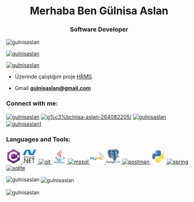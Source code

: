 <h1 align="center">Merhaba Ben Gülnisa Aslan</h1>
<h3 align="center">Software Developer</h3>

<p align="left"> <img src="https://komarev.com/ghpvc/?username=gulnisaslan&label=Profile%20views&color=0e75b6&style=flat" alt="gulnisaslan" /> </p>

<p align="left"> <a href="https://github.com/ryo-ma/github-profile-trophy"><img src="https://github-profile-trophy.vercel.app/?username=gulnisaslan" alt="gulnisaslan" /></a> </p>

<p align="left"> <a href="https://twitter.com/gulnisaslan" target="blank"><img src="https://img.shields.io/twitter/follow/gulnisaslan?logo=twitter&style=for-the-badge" alt="gulnisaslan" /></a> </p>

- Üzerinde çalıştığım proje [HRMS](https://github.com/gulnisaslan/hrmsBackEnd)

- Gmail **gulnisaslan@gmail.com**

<h3 align="left">Connect with me:</h3>
<p align="left">
<a href="https://twitter.com/gulnisaslan" target="blank"><img align="center" src="https://raw.githubusercontent.com/rahuldkjain/github-profile-readme-generator/master/src/images/icons/Social/twitter.svg" alt="gulnisaslan" height="30" width="40" /></a>
<a href="https://linkedin.com/in/g%c3%bclnisa-aslan-264082205/" target="blank"><img align="center" src="https://raw.githubusercontent.com/rahuldkjain/github-profile-readme-generator/master/src/images/icons/Social/linked-in-alt.svg" alt="g%c3%bclnisa-aslan-264082205/" height="30" width="40" /></a>
<a href="https://instagram.com/gulnisaslan" target="blank"><img align="center" src="https://raw.githubusercontent.com/rahuldkjain/github-profile-readme-generator/master/src/images/icons/Social/instagram.svg" alt="gulnisaslan" height="30" width="40" /></a>
<a href="https://www.hackerrank.com/gulnisaslan1" target="blank"><img align="center" src="https://raw.githubusercontent.com/rahuldkjain/github-profile-readme-generator/master/src/images/icons/Social/hackerrank.svg" alt="gulnisaslan1" height="30" width="40" /></a>
</p>

<h3 align="left">Languages and Tools:</h3>
<p align="left"> <a href="https://www.w3schools.com/cs/" target="_blank" rel="noreferrer"> <img src="https://raw.githubusercontent.com/devicons/devicon/master/icons/csharp/csharp-original.svg" alt="csharp" width="40" height="40"/> </a> <a href="https://dotnet.microsoft.com/" target="_blank" rel="noreferrer"> <img src="https://raw.githubusercontent.com/devicons/devicon/master/icons/dot-net/dot-net-original-wordmark.svg" alt="dotnet" width="40" height="40"/> </a> <a href="https://git-scm.com/" target="_blank" rel="noreferrer"> <img src="https://www.vectorlogo.zone/logos/git-scm/git-scm-icon.svg" alt="git" width="40" height="40"/> </a> <a href="https://www.java.com" target="_blank" rel="noreferrer"> <img src="https://raw.githubusercontent.com/devicons/devicon/master/icons/java/java-original.svg" alt="java" width="40" height="40"/> </a> <a href="https://www.microsoft.com/en-us/sql-server" target="_blank" rel="noreferrer"> <img src="https://www.svgrepo.com/show/303229/microsoft-sql-server-logo.svg" alt="mssql" width="40" height="40"/> </a> <a href="https://www.mysql.com/" target="_blank" rel="noreferrer"> <img src="https://raw.githubusercontent.com/devicons/devicon/master/icons/mysql/mysql-original-wordmark.svg" alt="mysql" width="40" height="40"/> </a> <a href="https://www.postgresql.org" target="_blank" rel="noreferrer"> <img src="https://raw.githubusercontent.com/devicons/devicon/master/icons/postgresql/postgresql-original-wordmark.svg" alt="postgresql" width="40" height="40"/> </a> <a href="https://postman.com" target="_blank" rel="noreferrer"> <img src="https://www.vectorlogo.zone/logos/getpostman/getpostman-icon.svg" alt="postman" width="40" height="40"/> </a> <a href="https://www.python.org" target="_blank" rel="noreferrer"> <img src="https://raw.githubusercontent.com/devicons/devicon/master/icons/python/python-original.svg" alt="python" width="40" height="40"/> </a> <a href="https://spring.io/" target="_blank" rel="noreferrer"> <img src="https://www.vectorlogo.zone/logos/springio/springio-icon.svg" alt="spring" width="40" height="40"/> </a> <a href="https://www.sqlite.org/" target="_blank" rel="noreferrer"> <img src="https://www.vectorlogo.zone/logos/sqlite/sqlite-icon.svg" alt="sqlite" width="40" height="40"/> </a> </p>

<p><img align="left" src="https://github-readme-stats.vercel.app/api/top-langs?username=gulnisaslan&show_icons=true&locale=en&layout=compact" alt="gulnisaslan" /></p>

<p>&nbsp;<img align="center" src="https://github-readme-stats.vercel.app/api?username=gulnisaslan&show_icons=true&locale=en" alt="gulnisaslan" /></p>

<p><img align="center" src="https://github-readme-streak-stats.herokuapp.com/?user=gulnisaslan&" alt="gulnisaslan" /></p>

